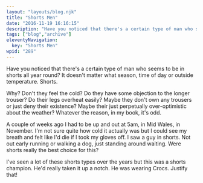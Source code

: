 ```yaml
---
layout: "layouts/blog.njk"
title: "Shorts Men"
date: "2016-11-19 16:16:15"
description: "Have you noticed that there's a certain type of man who seems to be in shorts all year round? It doesn't matter what season, time of day or outside temperature"
tags: ["blog","archive"]
eleventyNavigation:
  key: "Shorts Men"
wpid: "289"
---
```

Have you noticed that there's a certain type of man who seems to be in shorts all year round? It doesn't matter what season, time of day or outside temperature. Shorts.

Why? Don't they feel the cold? Do they have some objection to the longer trouser? Do their legs overheat easily? Maybe they don't own any trousers or just deny their existence? Maybe their just perpetually over-optimistic about the weather? Whatever the reason, in my book, it's odd.

A couple of weeks ago I had to be up and out at 5am, in Mid Wales, in November. I'm not sure quite how cold it actually was but I could see my breath and felt like I'd die if I took my gloves off. I saw a guy in shorts. Not out early running or walking a dog, just standing around waiting. Were shorts really the best choice for this?

I've seen a lot of these shorts types over the years but this was a shorts champion. He'd really taken it up a notch. He was wearing Crocs. Justify that!